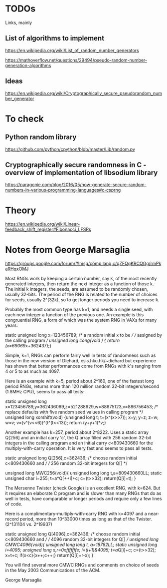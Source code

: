 # TODOs

Links, mainly

## List of algorithms to implement

https://en.wikipedia.org/wiki/List_of_random_number_generators

https://mathoverflow.net/questions/29494/pseudo-random-number-generation-algorithms

## Ideas 

https://en.wikipedia.org/wiki/Cryptographically_secure_pseudorandom_number_generator

# To check

## Python random library

https://github.com/python/cpython/blob/master/Lib/random.py

## Cryptographically secure randomness in C - overview of implementation of libsodium library

https://paragonie.com/blog/2016/05/how-generate-secure-random-numbers-in-various-programming-languages#c-csprng

# Theory

https://en.wikipedia.org/wiki/Linear-feedback_shift_register#Fibonacci_LFSRs

# Notes from George Marsaglia

https://groups.google.com/forum/#!msg/comp.lang.c/qZFQgKRCQGg/rmPkaRHqxOMJ

Most RNGs work by keeping a certain number, say k,
of the most recently generated integers, then return
the next integer as a  function of those k.
The initial k integers, the seeds, are assumed to be
randomly chosen, usually 32-bits.
The period of the RNG is related to the number of
choices for seeds, usually 2^(32k), so to get longer
periods you need to increase k.

Probably the most common type has k=1, and needs a single seed,
with each new integer a function of the previous one.
An example is this congruential RNG, a form of which was the
system RNG in VAXs for many years:

   static unsigned long x=123456789; /* a random initial x to be
*/
                                                        /* assigned by the
calling program */
   unsigned long cong(void )
   { return (x=69069*x+362437);}

Simple, k=1, RNGs can perform fairly well in tests of randomness such as
those in the new version of Diehard,
           csis.hku.hk/~diehard
but experience has shown that better performances come
from RNGs with k's ranging from 4 or 5 to as much as 4097.

Here is an example with k=5, period about 2^160,
one of the fastest long period RNGs, returns more than
120 million random 32-bit integers/second (1.8MHz CPU),
seems to pass all tests:

static unsigned long
x=123456789,y=362436069,z=521288629,w=88675123,v=886756453;
      /* replace defaults with five random seed values in calling program */
unsigned long xorshift(void)
{unsigned long t;
 t=(x^(x>>7)); x=y; y=z; z=w; w=v;
 v=(v^(v<<6))^(t^(t<<13)); return (y+y+1)*v;}


Another example has k=257,  period about 2^8222.
Uses a static array Q[256]  and an initial carry 'c',
the Q array filled with 256 random  32-bit integers
 in the calling program and an initial carry c<809430660
for the multiply-with-carry operation.
It is very fast and seems to pass all tests.

static unsigned long Q[256],c=362436;  /* choose random initial c<809430660
and */
                                       /* 256 random 32-bit integers for Q[]
*/

unsigned long MWC256(void){
  unsigned long long t,a=809430660LL;
  static unsigned char i=255;
     t=a*Q[++i]+c; c=(t>>32);
     return(Q[i]=t);      }


The Mersenne Twister (check Google) is an excellent RNG,
with k=624. But it requires an elaborate C program and is
slower than many RNGs  that do as well in tests,
have comparable or longer periods and require
only a few lines of code.

Here is a complimentary-multiply-with-carry RNG
with k=4097 and a near-record period, more than
10^33000 times as long as that of the Twister.
(2^131104 vs. 2^19937)

  static unsigned long Q[4096],c=362436; /* choose random initial
c<809430660 and */
                                                                /* 4096
random 32-bit integers for Q[]       */
  unsigned long CMWC4096(void){
  unsigned long long t, a=18782LL;
  static unsigned long i=4095;
  unsigned long x,r=0xfffffffe;
     i=(i+1)&4095;
     t=a*Q[i]+c;
     c=(t>>32); x=t+c; if(x<c){x++;c++;}
     return(Q[i]=r-x);    }

You will find several more CMWC RNGs and comments on
choice of seeds in the May 2003 Communications of the ACM.

George Marsaglia